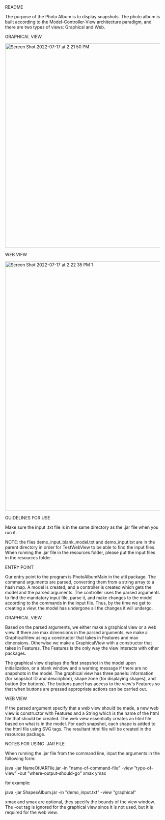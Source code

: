 README

The purpose of the Photo Album is to display snapshots. The photo album is built according to the Model-Controller-View architecture paradigm, and there are two types of views: Graphical and Web.

GRAPHICAL VIEW

<img width="664" alt="Screen Shot 2022-07-17 at 2 21 50 PM" src="https://user-images.githubusercontent.com/59405316/179419504-5db4c871-52af-458a-a771-60fe8918ca92.png">

WEB VIEW

<img width="811" alt="Screen Shot 2022-07-17 at 2 22 35 PM 1" src="https://user-images.githubusercontent.com/59405316/179419574-bfd4832d-07fb-4e1c-b6d7-341dff70a8dd.png">


GUIDELINES FOR USE

Make sure the input .txt file is in the same directory as the .jar file when you run it.

NOTE: the files demo_input_blank_model.txt and demo_input.txt are in the parent directory in order for TestWebView to be able to find the input files. When running the .jar file in the resources folder, please put the input files in the resources folder.

ENTRY POINT

Our entry point to the program is PhotoAlbumMain in the util package. The command arguments are parsed, converting them from a string array to a hash map. A model is created, and a controller is created which gets the model and the parsed arguments. The controller uses the parsed arguments to find the mandatory input file, parse it, and make changes to the model according to the commands in the input file. Thus, by the time we get to creating a view, the model has undergone all the changes it will undergo. 

GRAPHICAL VIEW

Based on the parsed arguments, we either make a graphical view or a web view. If there are max dimensions in the parsed arguments, we make a GraphicalView using a constructor that takes in Features and max dimensions. Otherwise we make a GraphicalView with a constructor that takes in Features. The Features is the only way the view interacts with other packages.

The graphical view displays the first snapshot in the model upon initialization, or a blank window and a warning message if there are no snapshots in the model. The graphical view has three panels: information (for snapshot ID and description), shape zone (for displaying shapes), and button (for buttons). The buttons panel has access to the view's Features so that when buttons are pressed appropriate actions can be carried out.

WEB VIEW

If the parsed argument specify that a web view should be made, a new web view is constructor with Features and a String which is the name of the html file that should be created. The web view essentially creates an html file based on what is in the model. For each snapshot, each shape is added to the html file using SVG tags. The resultant html file will be created in the resources package. 

NOTES FOR USING .JAR FILE

When running the .jar file from the command line, input the arguments in the following form:

java -jar NameOfJARFile.jar -in "name-of-command-file" -view "type-of-view" -out "where-output-should-go" xmax ymax 

for example:

java -jar ShapesAlbum.jar -in "demo_input.txt" -view "graphical"

xmax and ymax are optional, they specify the bounds of the view window. The -out tag is ignored for the graphical view since it is not used, but it is required for the web view. 
